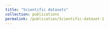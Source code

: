 ```yaml
---
title: "Scientific datasets"
collection: publications
permalink: /publication/Scientific-dataset-1
---
```


